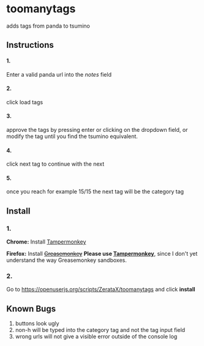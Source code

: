# toomanytags
adds tags from panda to tsumino
## Instructions
#### 1. 
Enter a valid panda url into the *notes* field
#### 2. 
click load tags
#### 3. 
approve the tags by pressing enter or clicking on the dropdown field, or modify the tag until you find the tsumino equivalent.
#### 4. 
click next tag to continue with the next
#### 5. 
once you reach for example 15/15 the next tag will be the category tag
## Install
### 1.
__Chrome:__ Install [Tampermonkey](https://chrome.google.com/webstore/detail/tampermonkey/dhdgffkkebhmkfjojejmpbldmpobfkfo)

__Firefox:__ Install ~~[Greasemonkey](https://addons.mozilla.org/de/firefox/addon/greasemonkey/)~~ __Please use [Tampermonkey](https://addons.mozilla.org/en-US/firefox/addon/tampermonkey/)__, since I don't yet understand the way Greasemonkey sandboxes.

### 2. 
Go to https://openuserjs.org/scripts/ZerataX/toomanytags and click __install__
## Known Bugs
1. buttons look ugly
2. non-h will be typed into the category tag and not the tag input field
3. wrong urls will not give a visible error outside of the console log

